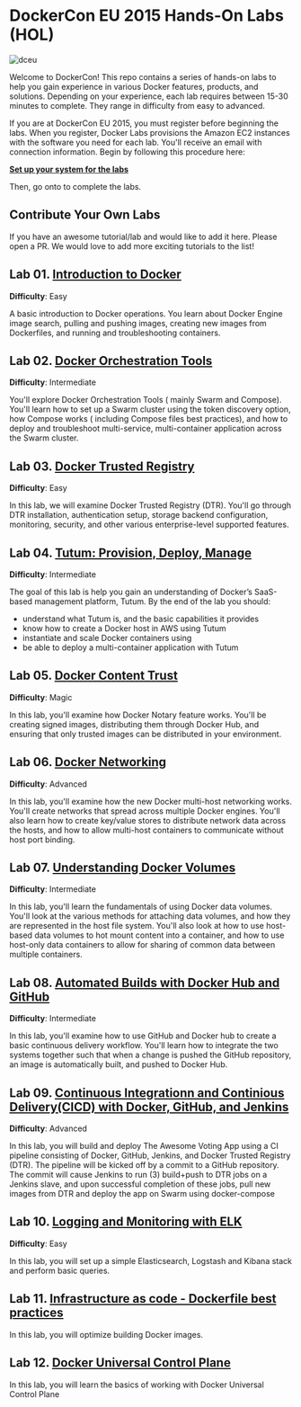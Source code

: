 # DockerCon EU 2015 Hands-On Labs (HOL)

![dceu](http://europe-2015.dockercon.com/assets/Docker_Euro_Largelogo-1c4ec95d91a66c91f44c831a65d2147d.png)

Welcome to DockerCon! This repo contains a series of hands-on labs to help you gain experience in various Docker features, products, and solutions. Depending on your experience, each lab requires between 15-30 minutes to complete. They range in difficulty from easy to advanced.

If you are at DockerCon EU 2015, you must register before beginning the labs. When you register, Docker Labs provisions the Amazon EC2 instances with the software you need for each lab. You'll receive an email with connection information. Begin by following this procedure here:

**[Set up your system for the labs](0-setup.md)**

Then, go onto to complete the labs.

## Contribute Your Own Labs

If you have an awesome tutorial/lab and would like to add it here. Please open a PR. We would love to add more exciting tutorials to the list!


## Lab 01. [Introduction to Docker](01-docker-introduction.md)
**Difficulty**: Easy

A basic introduction to Docker operations. You learn about Docker Engine image search, pulling and pushing images, creating new images from Dockerfiles, and running and troubleshooting containers.


## Lab 02. [Docker Orchestration Tools](02-orchestration.md)
**Difficulty**: Intermediate

You'll explore Docker Orchestration Tools ( mainly Swarm and Compose). You'll learn how to set up a Swarm cluster using the token discovery option, how Compose works ( including Compose files best practices), and how to deploy and troubleshoot multi-service, multi-container application across the Swarm cluster.

## Lab 03. [Docker Trusted Registry](03-dtr.md)
**Difficulty**: Easy

In this lab, we will examine Docker Trusted Registry (DTR). You'll go through DTR installation, authentication setup, storage backend configuration, monitoring, security, and other various enterprise-level supported features.


## Lab 04. [Tutum: Provision, Deploy, Manage](04-tutum-basics.md)
**Difficulty**: Intermediate

The goal of this lab is help you gain an understanding of Docker’s SaaS-based management platform, Tutum. By the end of the lab you should:

* understand what Tutum is, and the basic capabilities it provides
* know how to create a Docker host in AWS using Tutum
* instantiate and scale Docker containers using
* be able to deploy a multi-container application with Tutum


## Lab 05. [Docker Content Trust](05-content-trust.md)
**Difficulty**: Magic

In this lab, you'll examine how Docker Notary feature works. You'll be creating signed images, distributing them through Docker Hub, and ensuring that only trusted images can be distributed in your environment.



## Lab 06. [Docker Networking](06-networking.md)
**Difficulty**: Advanced

In this lab, you'll examine how the new Docker multi-host networking works. You'll create networks that spread across multiple Docker engines. You'll also learn how to create key/value stores to distribute network data across the hosts, and how to allow multi-host containers to communicate without host port binding.


## Lab 07. [Understanding Docker Volumes](07-volumes.md)
**Difficulty**: Intermediate

In this lab, you'll learn the fundamentals of using Docker data volumes. You'll look at the various methods for attaching data volumes, and how they are represented in the host file system. You'll also look at how to use host-based data volumes to hot mount content into a container, and how to use host-only data containers to allow for sharing of common data between multiple containers.


## Lab 08. [Automated Builds with Docker Hub and GitHub](08-Automated-builds.md)
**Difficulty**: Intermediate

In this lab, you'll examine how to use GitHub and Docker hub to create a basic continuous delivery workflow. You'll learn how to integrate the two systems together such that when a change is pushed the GitHub repository, an image is automatically built, and pushed to Docker Hub.


## Lab 09. [Continuous Integrationn and Continious Delivery(CICD) with Docker, GitHub, and Jenkins](09-cicd-with-docker.md)
**Difficulty**: Advanced

In this lab, you will build and deploy The Awesome Voting App using a CI pipeline consisting of Docker, GitHub, Jenkins, and Docker Trusted Registry (DTR). The pipeline will be kicked off by a commit to a GitHub repository. The commit will cause Jenkins to run (3) build+push to DTR jobs on a Jenkins slave, and upon successful completion of these jobs, pull new images from DTR and deploy the app on Swarm using docker-compose

## Lab 10. [Logging and Monitoring with ELK](10-logging-and-monitoring.md)
**Difficulty**: Easy

In this lab, you will set up a simple Elasticsearch, Logstash and Kibana stack and perform basic queries.

## Lab 11. [Infrastructure as code - Dockerfile best practices](11-infrastructure-as-code.md)

In this lab, you will optimize building Docker images. 

## Lab 12. [Docker Universal Control Plane](12-ducp.md)

In this lab, you will learn the basics of working with Docker Universal Control Plane

